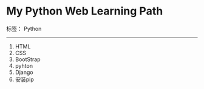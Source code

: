 # My Python Web Learning Path

标签： Python

---

 1. HTML
 2. CSS
 3. BootStrap
 4. pyhton
 5. Django
 6. 安装pip

